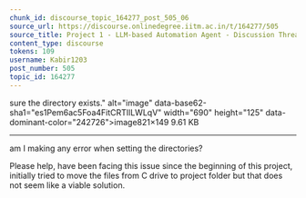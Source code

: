 ```yaml
---
chunk_id: discourse_topic_164277_post_505_06
source_url: https://discourse.onlinedegree.iitm.ac.in/t/164277/505
source_title: Project 1 - LLM-based Automation Agent - Discussion Thread [TDS Jan 2025]
content_type: discourse
tokens: 109
username: Kabir1203
post_number: 505
topic_id: 164277
---
```


 sure the directory exists." alt="image" data-base62-sha1="es1Pem6ac5Foa4FitCRTIlLWLqV" width="690" height="125" data-dominant-color="242726">image821×149 9.61 KB

---

am I making any error when setting the directories?

Please help, have been facing this issue since the beginning of this project, initially tried to move the files from C drive to project folder but that does not seem like a viable solution.
